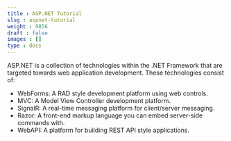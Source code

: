 ```yaml
---
title : ASP.NET Tutorial
slug : aspnet-tutorial
weight : 9856
draft : false
images : []
type : docs
---
```


ASP.NET is a collection of technologies within the .NET Framework that are targeted towards web application development. These technologies consist of:

- WebForms: A RAD style development platform using web controls.
- MVC: A Model View Controller development platform.
- SignalR: A real-time messaging platform for client/server messaging.
- Razor: A front-end markup language you can embed server-side commands with.
- WebAPI: A platform for building REST API style applications.

